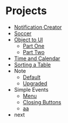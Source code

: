 # Projects

- [Notification Creator](./notification-creater/notificationCreater.js)
- [Soccer](./soccer/code.js)
- [Object to Ul](./object-to-ul)
  - [Part One](./object-to-ul/part%20one/Laboratory.js)
  - [Part Two](./object-to-ul/part%20two/Laboratory.js)
- [Time and Calendar](./calendar-and-time/Laboratory.js)
- [Sorting a Table](./sorting-a-table/Laboratory.js)
- Note
  - [Default](./note/default/Laboratory.js)
  - [Upgraded](./note/upgraded/Laboratory.js)
- Simple Events
  - [Menu](./simple-events/menu/Laboratory.js)
  - [Closing Buttons](./simple-events/closing-buttons/Laboratory.js)
  - [aa](./simple-events/)
- next